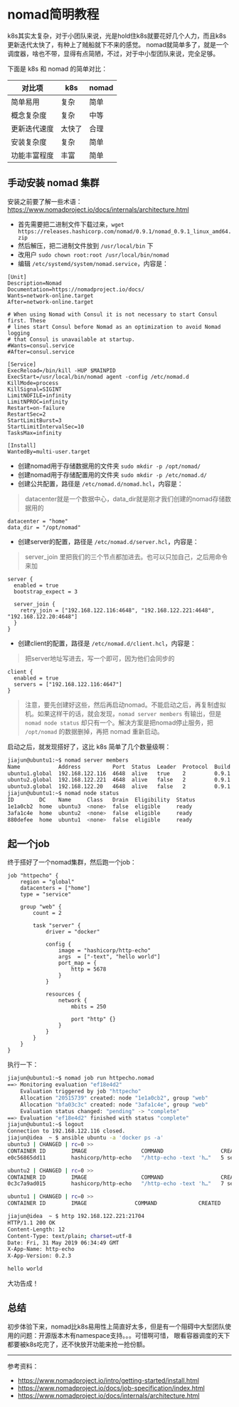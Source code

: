# nomad简明教程

k8s其实太复杂，对于小团队来说，光是hold住k8s就要花好几个人力，而且k8s更新迭代太快了，有种上了贼船就下不来的感觉。
nomad就简单多了，就是一个调度器，啥也不带，显得有点简陋，不过，对于中小型团队来说，完全足够。

下面是 k8s 和 nomad 的简单对比：

 对比项       | k8s    | nomad 
--------------|--------|-------
 简单易用     | 复杂   | 简单  
 概念复杂度   | 复杂   | 中等  
 更新迭代速度 | 太快了 | 合理  
 安装复杂度   | 复杂   | 简单  
 功能丰富程度 | 丰富   | 简单  

## 手动安装 nomad 集群

安装之前要了解一些术语：https://www.nomadproject.io/docs/internals/architecture.html

- 首先需要把二进制文件下载过来，`wget https://releases.hashicorp.com/nomad/0.9.1/nomad_0.9.1_linux_amd64.zip`
- 然后解压，把二进制文件放到 `/usr/local/bin` 下
- 改用户 `sudo chown root:root /usr/local/bin/nomad`
- 编辑 `/etc/systemd/system/nomad.service`，内容是：

```systemd
[Unit]
Description=Nomad
Documentation=https://nomadproject.io/docs/
Wants=network-online.target
After=network-online.target

# When using Nomad with Consul it is not necessary to start Consul first. These
# lines start Consul before Nomad as an optimization to avoid Nomad logging
# that Consul is unavailable at startup.
#Wants=consul.service
#After=consul.service

[Service]
ExecReload=/bin/kill -HUP $MAINPID
ExecStart=/usr/local/bin/nomad agent -config /etc/nomad.d
KillMode=process
KillSignal=SIGINT
LimitNOFILE=infinity
LimitNPROC=infinity
Restart=on-failure
RestartSec=2
StartLimitBurst=3
StartLimitIntervalSec=10
TasksMax=infinity

[Install]
WantedBy=multi-user.target
```

- 创建nomad用于存储数据用的文件夹 `sudo mkdir -p /opt/nomad/`
- 创建nomad用于存储配置用的文件夹 `sudo mkdir -p /etc/nomad.d/`
- 创建公共配置，路径是 `/etc/nomad.d/nomad.hcl`，内容是：

> datacenter就是一个数据中心，data_dir就是刚才我们创建的nomad存储数据用的

```hcl
datacenter = "home"
data_dir = "/opt/nomad"
```

- 创建server的配置，路径是 `/etc/nomad.d/server.hcl`，内容是：

> server_join 里把我们的三个节点都加进去。也可以只加自己，之后用命令来加

```hcl
server {
  enabled = true
  bootstrap_expect = 3

  server_join {
    retry_join = ["192.168.122.116:4648", "192.168.122.221:4648", "192.168.122.20:4648"]
  }
}
```

- 创建client的配置，路径是 `/etc/nomad.d/client.hcl`，内容是：

> 把server地址写进去，写一个即可，因为他们会同步的

```hcl
client {
  enabled = true
  servers = ["192.168.122.116:4647"]
}
```

> 注意，要先创建好这些，然后再启动nomad。不能启动之后，再复制虚拟机。如果这样干的话，就会发现，`nomad server members`
> 有输出，但是 `nomad node status` 却只有一个。解决方案是把nomad停止服务，把 `/opt/nomad` 的数据删掉，再把 nomad 重新启动。

启动之后，就发现搭好了，这比 k8s 简单了几个数量级啊：

```bash
jiajun@ubuntu1:~$ nomad server members
Name            Address          Port  Status  Leader  Protocol  Build  Datacenter  Region
ubuntu1.global  192.168.122.116  4648  alive   true    2         0.9.1  home        global
ubuntu2.global  192.168.122.221  4648  alive   false   2         0.9.1  home        global
ubuntu3.global  192.168.122.20   4648  alive   false   2         0.9.1  home        global
jiajun@ubuntu1:~$ nomad node status
ID        DC    Name     Class   Drain  Eligibility  Status
1e1a0cb2  home  ubuntu3  <none>  false  eligible     ready
3afa1c4e  home  ubuntu2  <none>  false  eligible     ready
880defee  home  ubuntu1  <none>  false  eligible     ready
```

## 起一个job

终于搭好了一个nomad集群，然后跑一个job：

```
job "httpecho" {
    region = "global"
    datacenters = ["home"]
    type = "service"

    group "web" {
        count = 2

        task "server" {
            driver = "docker"

            config {
                image = "hashicorp/http-echo"
                args  = ["-text", "hello world"]
                port_map = {
                    http = 5678
                }
            }

            resources {
                network {
                    mbits = 250

                    port "http" {}
                }
            }
        }
    }
}
```

执行一下：

```bash
jiajun@ubuntu1:~$ nomad job run httpecho.nomad
==> Monitoring evaluation "ef18e4d2"
    Evaluation triggered by job "httpecho"
    Allocation "20515739" created: node "1e1a0cb2", group "web"
    Allocation "bfa03c3c" created: node "3afa1c4e", group "web"
    Evaluation status changed: "pending" -> "complete"
==> Evaluation "ef18e4d2" finished with status "complete"
jiajun@ubuntu1:~$ logout
Connection to 192.168.122.116 closed.
jiajun@idea  ~ $ ansible ubuntu -a 'docker ps -a'
ubuntu3 | CHANGED | rc=0 >>
CONTAINER ID        IMAGE                 COMMAND                  CREATED             STATUS              PORTS                                                            NAMES
e0c56865dd11        hashicorp/http-echo   "/http-echo -text 'h…"   5 seconds ago       Up 5 seconds        192.168.122.20:27191->5678/tcp, 192.168.122.20:27191->5678/udp   server-20515739-01f9-e7d4-ffff-07b4c64df802

ubuntu2 | CHANGED | rc=0 >>
CONTAINER ID        IMAGE                 COMMAND                  CREATED             STATUS              PORTS                                                              NAMES
0c3c7a9ad015        hashicorp/http-echo   "/http-echo -text 'h…"   7 seconds ago       Up 6 seconds        192.168.122.221:21704->5678/tcp, 192.168.122.221:21704->5678/udp   server-bfa03c3c-64f3-ca87-4b28-e157ea980181

ubuntu1 | CHANGED | rc=0 >>
CONTAINER ID        IMAGE               COMMAND             CREATED             STATUS              PORTS               NAMES

jiajun@idea  ~ $ http 192.168.122.221:21704
HTTP/1.1 200 OK
Content-Length: 12
Content-Type: text/plain; charset=utf-8
Date: Fri, 31 May 2019 06:34:49 GMT
X-App-Name: http-echo
X-App-Version: 0.2.3

hello world

```

大功告成！

## 总结

初步体验下来，nomad比k8s易用性上简直好太多，但是有一个阻碍中大型团队使用的问题：开源版本木有namespace支持。。。可惜啊可惜，
眼看容器调度的天下都要被k8s吃完了，还不快放开功能来抢一抢份额。

---

参考资料：

- https://www.nomadproject.io/intro/getting-started/install.html
- https://www.nomadproject.io/docs/job-specification/index.html
- https://www.nomadproject.io/docs/internals/architecture.html
